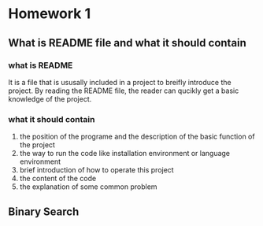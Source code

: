 # Homework 1
## What is README file and what it should contain
### what is README
It is a file that is ususally included in a project to breifly introduce the project. By reading the README file, the reader can qucikly get a basic knowledge of the project. 
### what it should contain
1. the position of the programe and the description of the basic function of the project
2. the way to run the code like installation environment or language environment
3. brief introduction of how to operate this project
4. the content of the code
5. the explanation of some common problem

## Binary Search

